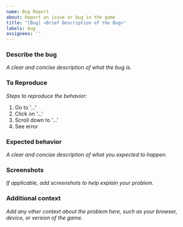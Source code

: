 ```yaml
---
name: Bug Report
about: Report an issue or bug in the game
title: "[Bug] <Brief Description of the Bug>"
labels: bug
assignees: ''
---
```


### **Describe the bug**
_A clear and concise description of what the bug is._

### **To Reproduce**
_Steps to reproduce the behavior:_
1. Go to '...'
2. Click on '...'
3. Scroll down to '...'
4. See error

### **Expected behavior**
_A clear and concise description of what you expected to happen._

### **Screenshots**
_If applicable, add screenshots to help explain your problem._

### **Additional context**
_Add any other context about the problem here, such as your browser, device, or version of the game._